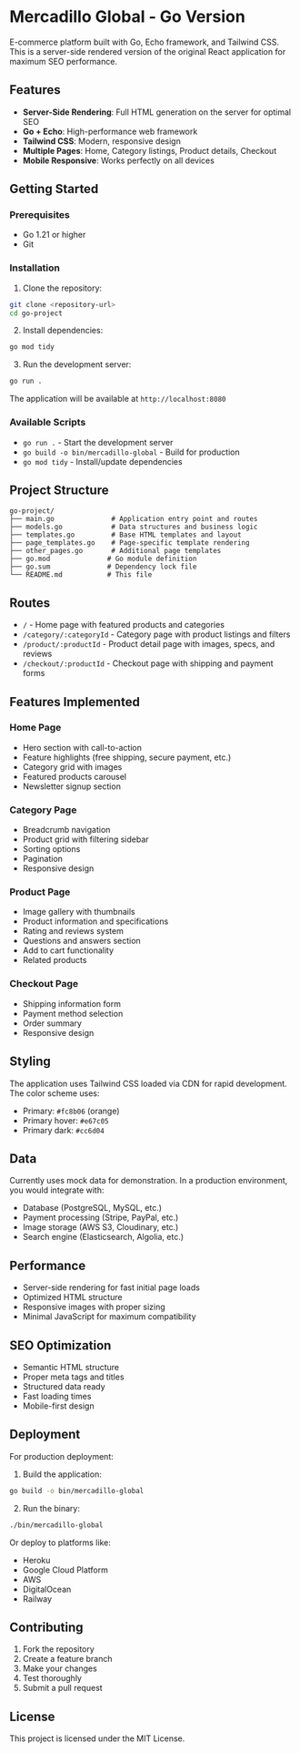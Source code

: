 # Mercadillo Global - Go Version

E-commerce platform built with Go, Echo framework, and Tailwind CSS. This is a server-side rendered version of the original React application for maximum SEO performance.

## Features

- **Server-Side Rendering**: Full HTML generation on the server for optimal SEO
- **Go + Echo**: High-performance web framework
- **Tailwind CSS**: Modern, responsive design
- **Multiple Pages**: Home, Category listings, Product details, Checkout
- **Mobile Responsive**: Works perfectly on all devices

## Getting Started

### Prerequisites

- Go 1.21 or higher
- Git

### Installation

1. Clone the repository:
```bash
git clone <repository-url>
cd go-project
```

2. Install dependencies:
```bash
go mod tidy
```

3. Run the development server:
```bash
go run .
```

The application will be available at `http://localhost:8080`

### Available Scripts

- `go run .` - Start the development server
- `go build -o bin/mercadillo-global` - Build for production
- `go mod tidy` - Install/update dependencies

## Project Structure

```
go-project/
├── main.go              # Application entry point and routes
├── models.go            # Data structures and business logic
├── templates.go         # Base HTML templates and layout
├── page_templates.go    # Page-specific template rendering
├── other_pages.go       # Additional page templates
├── go.mod              # Go module definition
├── go.sum              # Dependency lock file
└── README.md           # This file
```

## Routes

- `/` - Home page with featured products and categories
- `/category/:categoryId` - Category page with product listings and filters
- `/product/:productId` - Product detail page with images, specs, and reviews
- `/checkout/:productId` - Checkout page with shipping and payment forms

## Features Implemented

### Home Page
- Hero section with call-to-action
- Feature highlights (free shipping, secure payment, etc.)
- Category grid with images
- Featured products carousel
- Newsletter signup section

### Category Page
- Breadcrumb navigation
- Product grid with filtering sidebar
- Sorting options
- Pagination
- Responsive design

### Product Page
- Image gallery with thumbnails
- Product information and specifications
- Rating and reviews system
- Questions and answers section
- Add to cart functionality
- Related products

### Checkout Page
- Shipping information form
- Payment method selection
- Order summary
- Responsive design

## Styling

The application uses Tailwind CSS loaded via CDN for rapid development. The color scheme uses:
- Primary: `#fc8b06` (orange)
- Primary hover: `#e67c05`
- Primary dark: `#cc6d04`

## Data

Currently uses mock data for demonstration. In a production environment, you would integrate with:
- Database (PostgreSQL, MySQL, etc.)
- Payment processing (Stripe, PayPal, etc.)
- Image storage (AWS S3, Cloudinary, etc.)
- Search engine (Elasticsearch, Algolia, etc.)

## Performance

- Server-side rendering for fast initial page loads
- Optimized HTML structure
- Responsive images with proper sizing
- Minimal JavaScript for maximum compatibility

## SEO Optimization

- Semantic HTML structure
- Proper meta tags and titles
- Structured data ready
- Fast loading times
- Mobile-first design

## Deployment

For production deployment:

1. Build the application:
```bash
go build -o bin/mercadillo-global
```

2. Run the binary:
```bash
./bin/mercadillo-global
```

Or deploy to platforms like:
- Heroku
- Google Cloud Platform
- AWS
- DigitalOcean
- Railway

## Contributing

1. Fork the repository
2. Create a feature branch
3. Make your changes
4. Test thoroughly
5. Submit a pull request

## License

This project is licensed under the MIT License. 